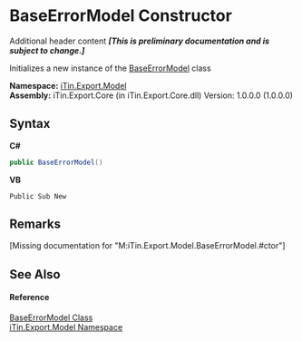 # BaseErrorModel Constructor 
Additional header content _**\[This is preliminary documentation and is subject to change.\]**_

Initializes a new instance of the <a href="2b5dfb29-f0cf-8f2a-2a61-fada3b7b3896">BaseErrorModel</a> class

**Namespace:**&nbsp;<a href="ef57ffcc-e95e-b212-5a46-9aa6f5a3511f">iTin.Export.Model</a><br />**Assembly:**&nbsp;iTin.Export.Core (in iTin.Export.Core.dll) Version: 1.0.0.0 (1.0.0.0)

## Syntax

**C#**<br />
``` C#
public BaseErrorModel()
```

**VB**<br />
``` VB
Public Sub New
```


## Remarks
\[Missing <remarks> documentation for "M:iTin.Export.Model.BaseErrorModel.#ctor"\]

## See Also


#### Reference
<a href="2b5dfb29-f0cf-8f2a-2a61-fada3b7b3896">BaseErrorModel Class</a><br /><a href="ef57ffcc-e95e-b212-5a46-9aa6f5a3511f">iTin.Export.Model Namespace</a><br />